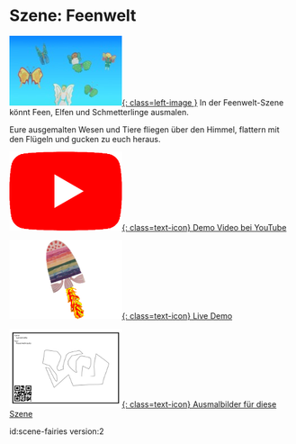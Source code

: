 # Szene: Feenwelt

[![Screenshot Szene Feenwelt](images/scenes/fairies/scene-bait-small.jpg){: class=left-image }](images/scenes/fairies/scene-bait.png)
In der Feenwelt-Szene könnt Feen, Elfen und Schmetterlinge ausmalen.

Eure ausgemalten Wesen und Tiere fliegen über den Himmel, flattern mit den Flügeln und gucken zu euch heraus.

[![YouTube icon](images/youtube.png){: class=text-icon} Demo Video bei YouTube](https://www.youtube.com/watch?v=BirtO0QGkI4&list=PL-o9mFmKUyeaNl0TSucCBEsVJLK6gcZdZ)

[![Scanarium icon](images/scanarium.png){: class=text-icon} Live Demo](https://demo.scanarium.com/?scene=fairies)

[![Coloring page icon](images/coloring-page.png){: class=text-icon} Ausmalbilder für diese Szene](https://scanarium.com/#pdfs-fairies)

id:scene-fairies
version:2
